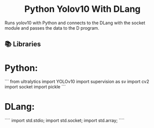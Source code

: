 <h1 align="center" id="title">Python Yolov10 With DLang</h1>

<p id="description">Runs yolov10 with Python and connects to the DLang with the socket module and passes the data to the D program.</p>

  
  
<h2>📚 Libraries</h2>
<h1>Python:</h1>
```
from ultralytics import YOLOv10
import supervision as sv
import cv2
import socket
import pickle
```
<h1>DLang:</h1>
````
import std.stdio;
import std.socket;
import std.array;
````
